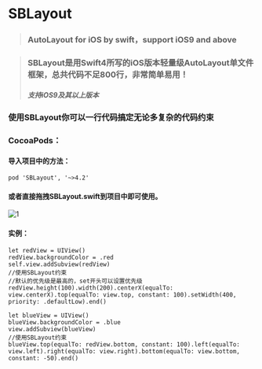 # SBLayout
> ### AutoLayout for iOS by swift，support iOS9 and above

> ### SBLayout是用Swift4所写的iOS版本轻量级AutoLayout单文件框架，总共代码不足800行，非常简单易用！
> ##### 支持iOS9及其以上版本

### 使用SBLayout你可以一行代码搞定无论多复杂的代码约束

### CocoaPods： 
#### 导入项目中的方法：
 ```
 pod 'SBLayout', '~>4.2'
```
#### 或者直接拖拽SBLayout.swift到项目中即可使用。
![1](https://github.com/shibiao/SBLayout/blob/master/QQ20171228-114204.png)
#### 实例：
```
let redView = UIView()
redView.backgroundColor = .red  
self.view.addSubview(redView)
//使用SBLayout约束
//默认的优先级是最高的，set开头可以设置优先级
redView.height(100).width(200).centerX(equalTo: view.centerX).top(equalTo: view.top, constant: 100).setWidth(400, priority: .defaultLow).end()

let blueView = UIView()
blueView.backgroundColor = .blue
view.addSubview(blueView)
//使用SBLayout约束
blueView.top(equalTo: redView.bottom, constant: 100).left(equalTo: view.left).right(equalTo: view.right).bottom(equalTo: view.bottom, constant: -50).end()
```
